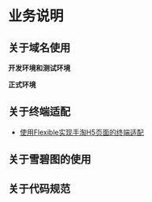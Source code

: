 # 业务说明

## 关于域名使用

**开发环境和测试环境**

**正式环境**

## 关于终端适配

- [使用Flexible实现手淘H5页面的终端适配](https://github.com/amfe/article/issues/17)

## 关于雪碧图的使用

## 关于代码规范

